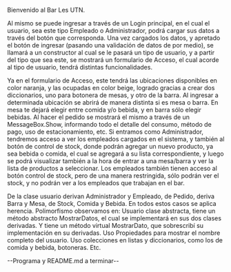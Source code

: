 Bienvenido al Bar Les UTN.

Al mismo se puede ingresar a través de un Login principal, en el cual el usuario, sea este tipo Empleado o Administrador, podrá cargar sus datos a través del botón que corresponda.
Una vez cargados los datos, y apretado el botón de ingresar (pasando una validación de datos de por medio), se llamará a un constructor al cual se le pasará un tipo de usuario, y a partir del tipo que sea este, se mostrará un formulario de Acceso, el cual acorde al tipo de usuario, tendrá distintas funcionalidades.

Ya en el formulario de Acceso, este tendrá las ubicaciones disponibles en color naranja, y las ocupadas en color beige, logrado gracias a crear dos diccionarios, uno para botonera de mesas, y otro de la barra. Al ingresar a determinada ubicación se abrirá de manera distinta si es mesa o barra. En mesa te dejará elegir entre comida y/o bebida, y en barra sólo elegir bebidas. Al hacer el pedido se mostrará el mismo a través de un MessageBox.Show, informando todo el detalle del consumo, método de pago, uso de estacionamiento, etc.
Si entramos como Administrador, tendremos acceso a ver los empleados cargados en el sistema, y también al botón de control de stock, donde podrán agregar un nuevo producto, ya sea bebida o comida, el cual se agregará a su lista correspondiente, y luego se podrá visualizar también a la hora de entrar a una mesa/barra y ver la lista de productos a seleccionar. 
Los empleados también tienen acceso al botón control de stock, pero de una manera restringida, sólo podrán ver el stock, y no podrán ver a los empleados que trabajan en el bar.

De la clase usuario derivan Administrador y Empleado, de Pedido, deriva Barra y Mesa, de Stock, Comida y Bebida. En todos estos casos se aplica herencia.
Polimorfismo observamos en: Usuario clase abstracta, tiene un método abstracto MostrarDatos, el cual se implementará en sus dos clases derivadas. Y tiene un método virtual MostrarDato, que sobrescribí su implementación en su derivadas.
Uso Propiedades para mostrar el nombre completo del usuario.
Uso colecciones en listas y diccionarios, como los de comida y bebida, botoneras.
Etc.

--Programa y README.md a terminar--
